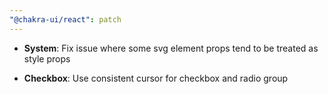 ```yaml
---
"@chakra-ui/react": patch
---
```


- **System**: Fix issue where some svg element props tend to be treated as style
  props

- **Checkbox**: Use consistent cursor for checkbox and radio group
